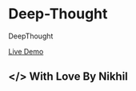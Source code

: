 # Deep-Thought
DeepThought

<a href="https://notse.github.io/Deep-Thought/">Live Demo</a>

## </> With Love By Nikhil
